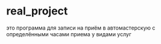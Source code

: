 # real_project
это программа для записи на приём в автомастерскую с определёнными часами приема у видами услуг
